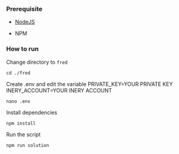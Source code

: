 ### Prerequisite

- [NodeJS](https://nodejs.org/en/)

- NPM



### How to run

Change directory to ```fred```

```shell
cd ./fred
```

Create .env and edit the variable
PRIVATE_KEY=YOUR PRIVATE KEY
INERY_ACCOUNT=YOUR INERY ACCOUNT

```shell
nano .env
```

Install dependencies

```shell
npm install
```

Run the script

```
npm run solution
```
